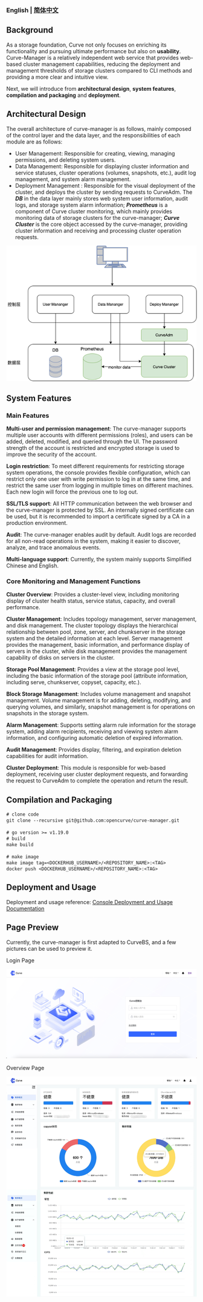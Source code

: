 ### English | [简体中文](README_cn.md)

## Background

As a storage foundation, Curve not only focuses on enriching its functionality and pursuing ultimate performance but also on **usability**. Curve-Manager is a relatively independent web service that provides web-based cluster management capabilities, reducing the deployment and management thresholds of storage clusters compared to CLI methods and providing a more clear and intuitive view.

Next, we will introduce from **architectural design**, **system features**, **compilation and packaging** and **deployment**.

## Architectural Design

The overall architecture of curve-manager is as follows, mainly composed of the control layer and the data layer, and the responsibilities of each module are as follows:

* User Management: Responsible for creating, viewing, managing permissions, and deleting system users.
* Data Management: Responsible for displaying cluster information and service statuses, cluster operations (volumes, snapshots, etc.), audit log management, and system alarm management.
* Deployment Management : Responsible for the visual deployment of the cluster, and deploys the cluster by sending requests to CurveAdm. The **_DB_** in the data layer mainly stores web system user information, audit logs, and storage system alarm information; **_Prometheus_** is a component of Curve cluster monitoring, which mainly provides monitoring data of storage clusters for the curve-manager; **_Curve Cluster_** is the core object accessed by the curve-manager, providing cluster information and receiving and processing cluster operation requests.

![curve-manager-structure.png](doc/image/curve-manager-structure.png)

## System Features

### Main Features

**Multi-user and permission management**: The curve-manager supports multiple user accounts with different permissions (roles), and users can be added, deleted, modified, and queried through the UI. The password strength of the account is restricted and encrypted storage is used to improve the security of the account.

**Login restriction**: To meet different requirements for restricting storage system operations, the console provides flexible configuration, which can restrict only one user with write permission to log in at the same time, and restrict the same user from logging in multiple times on different machines. Each new login will force the previous one to log out.

**SSL/TLS support**: All HTTP communication between the web browser and the curve-manager is protected by SSL. An internally signed certificate can be used, but it is recommended to import a certificate signed by a CA in a production environment.

**Audit**: The curve-manager enables audit by default. Audit logs are recorded for all non-read operations in the system, making it easier to discover, analyze, and trace anomalous events.

**Multi-language support**: Currently, the system mainly supports Simplified Chinese and English.

### Core Monitoring and Management Functions

**Cluster Overview**: Provides a cluster-level view, including monitoring display of cluster health status, service status, capacity, and overall performance.

**Cluster Management**: Includes topology management, server management, and disk management. The cluster topology displays the hierarchical relationship between pool, zone, server, and chunkserver in the storage system and the detailed information at each level. Server management provides the management, basic information, and performance display of servers in the cluster, while disk management provides the management capability of disks on servers in the cluster.

**Storage Pool Management**: Provides a view at the storage pool level, including the basic information of the storage pool (attribute information, including serve, chunkserver, copyset, capacity, etc.).

**Block Storage Management**: Includes volume management and snapshot management. Volume management is for adding, deleting, modifying, and querying volumes, and similarly, snapshot management is for operations on snapshots in the storage system.

**Alarm Management**: Supports setting alarm rule information for the storage system, adding alarm recipients, receiving and viewing system alarm information, and configuring automatic deletion of expired information.

**Audit Management**: Provides display, filtering, and expiration deletion capabilities for audit information.

**Cluster Deployment**: This module is responsible for web-based deployment, receiving user cluster deployment requests, and forwarding the request to CurveAdm to complete the operation and return the result.

## Compilation and Packaging

```
# clone code
git clone --recursive git@github.com:opencurve/curve-manager.git

# go version >= v1.19.0
# build
make build

# make image
make image tag=<DOCKERHUB_USERNAME>/<REPOSITORY_NAME>:<TAG>
docker push <DOCKERHUB_USERNAME>/<REPOSITORY_NAME>:<TAG>
```

## Deployment and Usage

Deployment and usage reference: [Console Deployment and Usage Documentation](https://github.com/opencurve/curveadm/wiki/curve-website-deployment)

## Page Preview

Currently, the curve-manager is first adapted to CurveBS, and a few pictures can be used to preview it.

Login Page

![curve-manager-login.jpg](doc/image/curve-manager-login.jpg)

Overview Page

![curve-manager-overview.jpeg](doc/image/curve-manager-overview.jpeg)